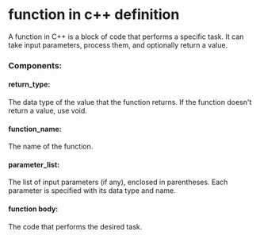<h1>function in c++ definition</h1>
<p>A function in C++ is a block of code that performs a specific task. It can take input parameters, process them, and optionally return a value.</p>
<h3>Components:</h3>
<h4>return_type:</h4>
<p>The data type of the value that the function returns. If the function doesn't return a value, use void.</p>
<h4>function_name: </h4>
<p>The name of the function.</p>
<h4>parameter_list: </h4>
<p>The list of input parameters (if any), enclosed in parentheses. Each parameter is specified with its data type and name.</p>
<h4>function body:</h4>
<p>The code that performs the desired task.</p>
